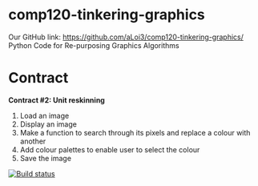 # comp120-tinkering-graphics
Our GitHub link: https://github.com/aLoi3/comp120-tinkering-graphics/  
Python Code for Re-purposing Graphics Algorithms

# Contract
**Contract \#2: Unit reskinning**
1) Load an image
2) Display an image
3) Make a function to search through its pixels and replace a colour with another
4) Add colour palettes to enable user to select the colour
5) Save the image

[![Build status](https://travis-ci.org/aLoi3/comp120-tinkering-graphics.svg?master)](https://travis-ci.org/aLoi3)
